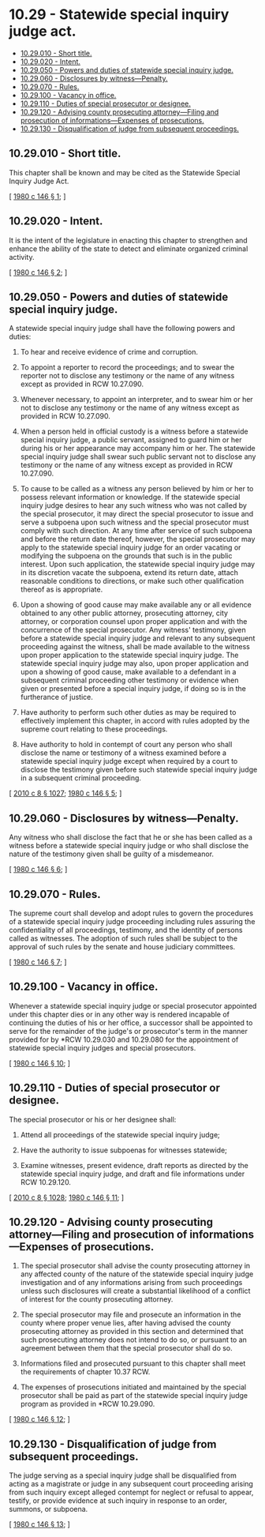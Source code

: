 # 10.29 - Statewide special inquiry judge act.
* [10.29.010 - Short title.](#1029010---short-title)
* [10.29.020 - Intent.](#1029020---intent)
* [10.29.050 - Powers and duties of statewide special inquiry judge.](#1029050---powers-and-duties-of-statewide-special-inquiry-judge)
* [10.29.060 - Disclosures by witness—Penalty.](#1029060---disclosures-by-witnesspenalty)
* [10.29.070 - Rules.](#1029070---rules)
* [10.29.100 - Vacancy in office.](#1029100---vacancy-in-office)
* [10.29.110 - Duties of special prosecutor or designee.](#1029110---duties-of-special-prosecutor-or-designee)
* [10.29.120 - Advising county prosecuting attorney—Filing and prosecution of informations—Expenses of prosecutions.](#1029120---advising-county-prosecuting-attorneyfiling-and-prosecution-of-informationsexpenses-of-prosecutions)
* [10.29.130 - Disqualification of judge from subsequent proceedings.](#1029130---disqualification-of-judge-from-subsequent-proceedings)
## 10.29.010 - Short title.
This chapter shall be known and may be cited as the Statewide Special Inquiry Judge Act.

\[ [1980 c 146 § 1](https://leg.wa.gov/CodeReviser/documents/sessionlaw/1980c146.pdf?cite=1980%20c%20146%20§%201); \]

## 10.29.020 - Intent.
It is the intent of the legislature in enacting this chapter to strengthen and enhance the ability of the state to detect and eliminate organized criminal activity.

\[ [1980 c 146 § 2](https://leg.wa.gov/CodeReviser/documents/sessionlaw/1980c146.pdf?cite=1980%20c%20146%20§%202); \]

## 10.29.050 - Powers and duties of statewide special inquiry judge.
A statewide special inquiry judge shall have the following powers and duties:

1. To hear and receive evidence of crime and corruption.

2. To appoint a reporter to record the proceedings; and to swear the reporter not to disclose any testimony or the name of any witness except as provided in RCW 10.27.090.

3. Whenever necessary, to appoint an interpreter, and to swear him or her not to disclose any testimony or the name of any witness except as provided in RCW 10.27.090.

4. When a person held in official custody is a witness before a statewide special inquiry judge, a public servant, assigned to guard him or her during his or her appearance may accompany him or her. The statewide special inquiry judge shall swear such public servant not to disclose any testimony or the name of any witness except as provided in RCW 10.27.090.

5. To cause to be called as a witness any person believed by him or her to possess relevant information or knowledge. If the statewide special inquiry judge desires to hear any such witness who was not called by the special prosecutor, it may direct the special prosecutor to issue and serve a subpoena upon such witness and the special prosecutor must comply with such direction. At any time after service of such subpoena and before the return date thereof, however, the special prosecutor may apply to the statewide special inquiry judge for an order vacating or modifying the subpoena on the grounds that such is in the public interest. Upon such application, the statewide special inquiry judge may in its discretion vacate the subpoena, extend its return date, attach reasonable conditions to directions, or make such other qualification thereof as is appropriate.

6. Upon a showing of good cause may make available any or all evidence obtained to any other public attorney, prosecuting attorney, city attorney, or corporation counsel upon proper application and with the concurrence of the special prosecutor. Any witness' testimony, given before a statewide special inquiry judge and relevant to any subsequent proceeding against the witness, shall be made available to the witness upon proper application to the statewide special inquiry judge. The statewide special inquiry judge may also, upon proper application and upon a showing of good cause, make available to a defendant in a subsequent criminal proceeding other testimony or evidence when given or presented before a special inquiry judge, if doing so is in the furtherance of justice.

7. Have authority to perform such other duties as may be required to effectively implement this chapter, in accord with rules adopted by the supreme court relating to these proceedings.

8. Have authority to hold in contempt of court any person who shall disclose the name or testimony of a witness examined before a statewide special inquiry judge except when required by a court to disclose the testimony given before such statewide special inquiry judge in a subsequent criminal proceeding.

\[ [2010 c 8 § 1027](https://lawfilesext.leg.wa.gov/biennium/2009-10/Pdf/Bills/Session%20Laws/Senate/6239-S.SL.pdf?cite=2010%20c%208%20§%201027); [1980 c 146 § 5](https://leg.wa.gov/CodeReviser/documents/sessionlaw/1980c146.pdf?cite=1980%20c%20146%20§%205); \]

## 10.29.060 - Disclosures by witness—Penalty.
Any witness who shall disclose the fact that he or she has been called as a witness before a statewide special inquiry judge or who shall disclose the nature of the testimony given shall be guilty of a misdemeanor.

\[ [1980 c 146 § 6](https://leg.wa.gov/CodeReviser/documents/sessionlaw/1980c146.pdf?cite=1980%20c%20146%20§%206); \]

## 10.29.070 - Rules.
The supreme court shall develop and adopt rules to govern the procedures of a statewide special inquiry judge proceeding including rules assuring the confidentiality of all proceedings, testimony, and the identity of persons called as witnesses. The adoption of such rules shall be subject to the approval of such rules by the senate and house judiciary committees.

\[ [1980 c 146 § 7](https://leg.wa.gov/CodeReviser/documents/sessionlaw/1980c146.pdf?cite=1980%20c%20146%20§%207); \]

## 10.29.100 - Vacancy in office.
Whenever a statewide special inquiry judge or special prosecutor appointed under this chapter dies or in any other way is rendered incapable of continuing the duties of his or her office, a successor shall be appointed to serve for the remainder of the judge's or prosecutor's term in the manner provided for by *RCW 10.29.030 and 10.29.080 for the appointment of statewide special inquiry judges and special prosecutors.

\[ [1980 c 146 § 10](https://leg.wa.gov/CodeReviser/documents/sessionlaw/1980c146.pdf?cite=1980%20c%20146%20§%2010); \]

## 10.29.110 - Duties of special prosecutor or designee.
The special prosecutor or his or her designee shall:

1. Attend all proceedings of the statewide special inquiry judge;

2. Have the authority to issue subpoenas for witnesses statewide;

3. Examine witnesses, present evidence, draft reports as directed by the statewide special inquiry judge, and draft and file informations under RCW 10.29.120.

\[ [2010 c 8 § 1028](https://lawfilesext.leg.wa.gov/biennium/2009-10/Pdf/Bills/Session%20Laws/Senate/6239-S.SL.pdf?cite=2010%20c%208%20§%201028); [1980 c 146 § 11](https://leg.wa.gov/CodeReviser/documents/sessionlaw/1980c146.pdf?cite=1980%20c%20146%20§%2011); \]

## 10.29.120 - Advising county prosecuting attorney—Filing and prosecution of informations—Expenses of prosecutions.
1. The special prosecutor shall advise the county prosecuting attorney in any affected county of the nature of the statewide special inquiry judge investigation and of any informations arising from such proceedings unless such disclosures will create a substantial likelihood of a conflict of interest for the county prosecuting attorney.

2. The special prosecutor may file and prosecute an information in the county where proper venue lies, after having advised the county prosecuting attorney as provided in this section and determined that such prosecuting attorney does not intend to do so, or pursuant to an agreement between them that the special prosecutor shall do so.

3. Informations filed and prosecuted pursuant to this chapter shall meet the requirements of chapter 10.37 RCW.

4. The expenses of prosecutions initiated and maintained by the special prosecutor shall be paid as part of the statewide special inquiry judge program as provided in *RCW 10.29.090.

\[ [1980 c 146 § 12](https://leg.wa.gov/CodeReviser/documents/sessionlaw/1980c146.pdf?cite=1980%20c%20146%20§%2012); \]

## 10.29.130 - Disqualification of judge from subsequent proceedings.
The judge serving as a special inquiry judge shall be disqualified from acting as a magistrate or judge in any subsequent court proceeding arising from such inquiry except alleged contempt for neglect or refusal to appear, testify, or provide evidence at such inquiry in response to an order, summons, or subpoena.

\[ [1980 c 146 § 13](https://leg.wa.gov/CodeReviser/documents/sessionlaw/1980c146.pdf?cite=1980%20c%20146%20§%2013); \]

